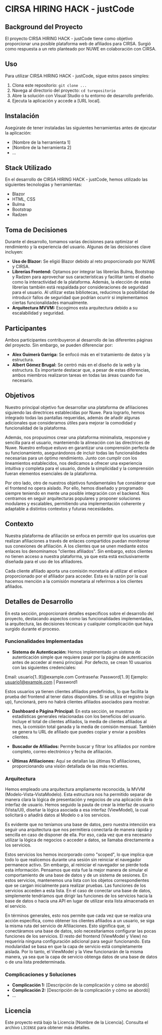 # CIRSA HIRING HACK - justCode

## Background del Proyecto

El proyecto CIRSA HIRING HACK - justCode tiene como objetivo proporcionar una posible plataforma web de afiliados para CIRSA. Surgió como respuesta a un reto planteado por NUWE en colaboración con CIRSA.

## Uso

Para utilizar CIRSA HIRING HACK - justCode, sigue estos pasos simples:

1. Clona este repositorio: `git clone ...`
2. Navega al directorio del proyecto: `cd turepositorio`
3. Abre la solución con Visual Studio o tu entorno de desarrollo preferido.
4. Ejecuta la aplicación y accede a [URL local].

## Instalación

Asegúrate de tener instaladas las siguientes herramientas antes de ejecutar la aplicación:

- [Nombre de la herramienta 1]
- [Nombre de la herramienta 2]
- ...

## Stack Utilizado

En el desarrollo de CIRSA HIRING HACK - justCode, hemos utilizado las siguientes tecnologías y herramientas:

- Blazor
- HTML, CSS
- Bulma
- Bootstrap
- Radzen

## Toma de Decisiones

Durante el desarrollo, tomamos varias decisiones para optimizar el rendimiento y la experiencia del usuario. Algunas de las decisiones clave incluyen:

- **Uso de Blazor:** 
Se eligió Blazor debido al reto proporcionado por NUWE y CIRSA.
- **Librerías Frontend:** 
Optamos por integrar las librerías Bulma, Bootstrap y Radzen para aprovechar sus características y facilitar tanto el diseño como la interactividad de la plataforma. Además, la elección de estas librerías también está respaldada por consideraciones de seguridad para el usuario. Al utilizar estas bibliotecas, reducimos la posibilidad de introducir fallos de seguridad que podrían ocurrir si implementamos ciertas funcionalidades manualmente.
- **Arquitectura MVVM:** 
Escogimos esta arquitectura debido a su escalabilidad y seguridad.


## Participantes

Ambos participantes contribuyeron al desarrollo de las diferentes páginas del proyecto. Sin embargo, se pueden diferenciar por:
- **Alex Guimerà Garriga:** Se enfocó más en el tratamiento de datos y la estructura.
- **Albert Gómez Brugal:** Se centró más en el diseño de la web y la estructura.
Es importante destacar que, a pesar de estas diferencias, ambos miembros realizaron tareas en todas las áreas cuando fue necesario.

## Objetivos
Nuestro principal objetivo fue desarrollar una plataforma de afiliaciones siguiendo las directrices establecidas por Nuwe. Para lograrlo, hemos integrado todas las pantallas requeridas, además de añadir algunas adicionales que consideramos útiles para mejorar la comodidad y funcionalidad de la plataforma.

Además, nos propusimos crear una plataforma minimalista, responsive y sencilla para el usuario, manteniendo la alineación con las directrices de Nuwe. Nuestro enfoque estuvo en garantizar una comprensión perfecta de su funcionamiento, asegurándonos de incluir todas las funcionalidades necesarias para un óptimo rendimiento. Junto con cumplir con los lineamientos establecidos, nos dedicamos a ofrecer una experiencia intuitiva y completa para el usuario, donde la simplicidad y la comprensión fueran elementos esenciales de la plataforma.

Por otro lado, otro de nuestros objetivos fundamentales fue considerar que el frontend no opera aislado. Por ello, hemos diseñado y programado siempre teniendo en mente una posible integración con el backend. Nos centramos en seguir arquitecturas populares y proponer soluciones modulares y escalables, permitiendo una implementación coherente y adaptable a distintos contextos y futuras necesidades.

## Contexto
Nuestra plataforma de afiliación se enfoca en permitir que los usuarios que realizan afiliaciones a través de enlaces compartidos puedan monitorear sus conexiones de afiliación. A los clientes que se unen mediante estos enlaces los denominamos "clientes afiliados". Sin embargo, estos clientes no tienen acceso a nuestra plataforma, ya que esta está exclusivamente diseñada para el uso de los afiliadores.

Cada cliente afiliado aporta una comisión monetaria al utilizar el enlace proporcionado por el afiliador para acceder. Esta es la razón por la cual hacemos mención a la comisión monetaria al referirnos a los clientes afiliados.

## Detalles de Desarrollo

En esta sección, proporcionaré detalles específicos sobre el desarrollo del proyecto, destacando aspectos como las funcionalidades implementadas, la arquitectura, las decisiones técnicas y cualquier complicación que haya surgido durante el proceso.

### Funcionalidades Implementadas

- **Sistema de Autenticación:**
Hemos implementado un sistema de autenticación simple que requiere pasar por la página de autenticación antes de acceder al menú principal. Por defecto, se crean 10 usuarios con las siguientes credenciales:

Email: usuario[1..9]@example.com
Contraseña: Password[1..9]
Ejemplo: usuario1@example.com | Password1

Estos usuarios ya tienen clientes afiliados predefinidos, lo que facilita la prueba del frontend al tener datos disponibles. Si se utiliza el registro (sign up), funcionará, pero no habrá clientes afiliados asociados para mostrar.

- **Dashboard o Página Principal:**
En esta sección, se muestran estadísticas generales relacionadas con los beneficios del usuario. Incluye el total de clientes afiliados, la media de clientes afiliados al mes, la comisión total ganada y la media de comisión mensual. También se genera tu URL de afiliado que puedes copiar y enviar a posibles clientes.

- **Buscador de Afiliados:**
Permite buscar y filtrar los afiliados por nombre completo, correo electrónico y fecha de afiliación.

- **Últimas Afiliaciones:**
Aquí se detallan las últimas 10 afiliaciones, proporcionando una visión detallada de las más recientes.

### Arquitectura
Hemos empleado una arquitectura ampliamente reconocida, la MVVM (Modelo-Vista-VistaModelo). Esta estructura nos ha permitido separar de manera clara la lógica de presentación y negocios de una aplicación de la interfaz de usuario. Hemos seguido la pauta de crear la interfaz de usuario (Vista/UI), diseñar la lógica asociada a esa interfaz (ViewModel), la cual solicitará o añadirá datos al Modelo o a los servicios.

Es evidente que no teníamos una base de datos, pero nuestra intención era seguir una arquitectura que nos permitiera conectarla de manera rápida y sencilla en caso de disponer de ella. Por eso, cada vez que era necesario utilizar la lógica de negocios o acceder a datos, se llamaba directamente a los servicios.

Estos servicios los hemos incorporado como "scoped", lo que implica que todo lo que realicemos durante una sesión sin reiniciar el navegador permanece activo. Sin embargo, al reiniciar el navegador se pierde toda esta información. Pensamos que esta fue la mejor manera de simular el comportamiento de una base de datos y de un sistema de sesiones. En estos servicios, mantenemos una lista con los objetos correspondientes que se cargan inicialmente para realizar pruebas. Las funciones de los servicios acceden a esta lista. En el caso de conectar una base de datos, simplemente tendríamos que dirigir las funciones de los servicios hacia la base de datos o hacia una API en lugar de utilizar esta lista almacenada en el servicio.

En términos generales, esto nos permite que cada vez que se realiza una acción específica, como obtener los clientes afiliados a un usuario, se siga la misma ruta del servicio de Afiliaciones. Esto significa que, si conectáramos una base de datos, solo necesitaríamos configurar las pocas funciones de los servicios. El resto del frontend (ViewModel y View) no requeriría ninguna configuración adicional para seguir funcionando. Esta modularidad se basa en que la capa de servicio está completamente aislada. Por lo tanto, el ViewModel y la View funcionarán de la misma manera, ya sea que la capa de servicio obtenga datos de una base de datos o de una lista predeterminada.


### Complicaciones y Soluciones

- **Complicación 1:** [Descripción de la complicación y cómo se abordó]
- **Complicación 2:** [Descripción de la complicación y cómo se abordó]
- ...

## Licencia

Este proyecto está bajo la Licencia [Nombre de la Licencia]. Consulta el archivo `LICENSE` para obtener más detalles.
